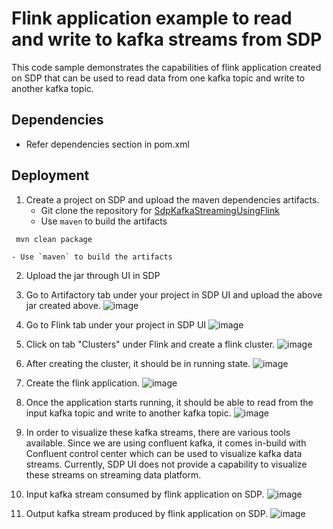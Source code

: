 # Flink application example to read and write to kafka streams from SDP

This code sample demonstrates the capabilities of flink application created on SDP that can be used to read data from one kafka topic and write to another kafka topic.

## Dependencies
* Refer dependencies section in pom.xml

## Deployment

1. Create a project on SDP and upload the maven dependencies artifacts.
    - Git clone the repository for [SdpKafkaStreamingUsingFlink](https://github.com/)   
    - Use `maven` to build the artifacts
```console
 mvn clean package
```
    - Use `maven` to build the artifacts
2. Upload the jar through UI in SDP
3.  Go to Artifactory tab under your project in SDP UI and upload the above jar created above.
![image](https://user-images.githubusercontent.com/125700236/232898695-8cb9411c-3e4f-477c-ae82-a379b4c9af5e.png)

4.  Go to Flink tab under your project in SDP UI
 ![image](https://user-images.githubusercontent.com/125700236/232898799-49f66885-da40-47f1-baf5-27f5e3ed4604.png)

5. Click on tab "Clusters" under Flink and create a flink cluster.
![image](https://user-images.githubusercontent.com/125700236/232898894-755d98cd-ccf8-4b7e-b8b4-6b9242d69831.png)

6. After creating the cluster, it should be in running state.
![image](https://user-images.githubusercontent.com/125700236/232899003-72aaad9a-4bc9-410a-be65-2bed09e64570.png)

7. Create the flink application.
![image](https://user-images.githubusercontent.com/125700236/232899107-53846132-bdd1-4246-b384-9d78614de3a8.png)

8. Once the application starts running, it should be able to read from the input kafka topic and write to another kafka topic.
![image](https://user-images.githubusercontent.com/125700236/232899182-cc266761-e69e-4327-bcf7-2916b69c20b7.png)

9. In order to visualize these kafka streams, there are various tools available. Since we are using confluent kafka, it comes in-build with Confluent control center which can be used to visualize kafka data streams. Currently, SDP UI does not provide a capability to visualize these streams on streaming data platform.

10. Input kafka stream consumed by flink application on SDP.
![image](https://user-images.githubusercontent.com/125700236/232899310-dae9c8e2-bcf0-4dc3-a0fc-f6e6525bbb60.png)

11. Output kafka stream produced by  flink application on SDP.
![image](https://user-images.githubusercontent.com/125700236/232899383-b9069f7d-84a9-48f9-b43e-e6e889b910e6.png)
